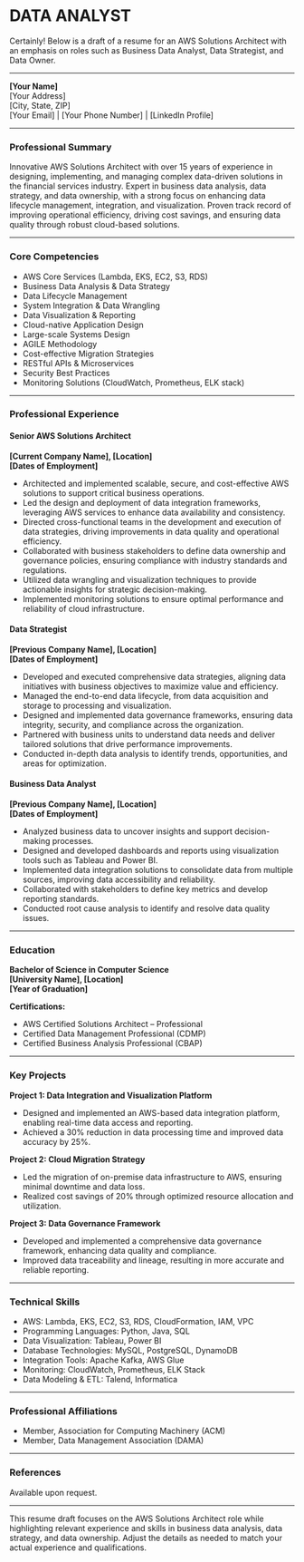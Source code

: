 # DATA ANALYST

Certainly! Below is a draft of a resume for an AWS Solutions Architect with an emphasis on roles such as Business Data Analyst, Data Strategist, and Data Owner.

---

**[Your Name]**  
[Your Address]  
[City, State, ZIP]  
[Your Email] | [Your Phone Number] | [LinkedIn Profile]

---

### Professional Summary

Innovative AWS Solutions Architect with over 15 years of experience in designing, implementing, and managing complex data-driven solutions in the financial services industry. Expert in business data analysis, data strategy, and data ownership, with a strong focus on enhancing data lifecycle management, integration, and visualization. Proven track record of improving operational efficiency, driving cost savings, and ensuring data quality through robust cloud-based solutions.

---

### Core Competencies

- AWS Core Services (Lambda, EKS, EC2, S3, RDS)
- Business Data Analysis & Data Strategy
- Data Lifecycle Management
- System Integration & Data Wrangling
- Data Visualization & Reporting
- Cloud-native Application Design
- Large-scale Systems Design
- AGILE Methodology
- Cost-effective Migration Strategies
- RESTful APIs & Microservices
- Security Best Practices
- Monitoring Solutions (CloudWatch, Prometheus, ELK stack)

---

### Professional Experience

#### **Senior AWS Solutions Architect**
**[Current Company Name], [Location]**  
**[Dates of Employment]**

- Architected and implemented scalable, secure, and cost-effective AWS solutions to support critical business operations.
- Led the design and deployment of data integration frameworks, leveraging AWS services to enhance data availability and consistency.
- Directed cross-functional teams in the development and execution of data strategies, driving improvements in data quality and operational efficiency.
- Collaborated with business stakeholders to define data ownership and governance policies, ensuring compliance with industry standards and regulations.
- Utilized data wrangling and visualization techniques to provide actionable insights for strategic decision-making.
- Implemented monitoring solutions to ensure optimal performance and reliability of cloud infrastructure.

#### **Data Strategist**
**[Previous Company Name], [Location]**  
**[Dates of Employment]**

- Developed and executed comprehensive data strategies, aligning data initiatives with business objectives to maximize value and efficiency.
- Managed the end-to-end data lifecycle, from data acquisition and storage to processing and visualization.
- Designed and implemented data governance frameworks, ensuring data integrity, security, and compliance across the organization.
- Partnered with business units to understand data needs and deliver tailored solutions that drive performance improvements.
- Conducted in-depth data analysis to identify trends, opportunities, and areas for optimization.

#### **Business Data Analyst**
**[Previous Company Name], [Location]**  
**[Dates of Employment]**

- Analyzed business data to uncover insights and support decision-making processes.
- Designed and developed dashboards and reports using visualization tools such as Tableau and Power BI.
- Implemented data integration solutions to consolidate data from multiple sources, improving data accessibility and reliability.
- Collaborated with stakeholders to define key metrics and develop reporting standards.
- Conducted root cause analysis to identify and resolve data quality issues.

---

### Education

**Bachelor of Science in Computer Science**  
**[University Name], [Location]**  
**[Year of Graduation]**

**Certifications:**

- AWS Certified Solutions Architect – Professional
- Certified Data Management Professional (CDMP)
- Certified Business Analysis Professional (CBAP)

---

### Key Projects

**Project 1: Data Integration and Visualization Platform**
- Designed and implemented an AWS-based data integration platform, enabling real-time data access and reporting.
- Achieved a 30% reduction in data processing time and improved data accuracy by 25%.

**Project 2: Cloud Migration Strategy**
- Led the migration of on-premise data infrastructure to AWS, ensuring minimal downtime and data loss.
- Realized cost savings of 20% through optimized resource allocation and utilization.

**Project 3: Data Governance Framework**
- Developed and implemented a comprehensive data governance framework, enhancing data quality and compliance.
- Improved data traceability and lineage, resulting in more accurate and reliable reporting.

---

### Technical Skills

- AWS: Lambda, EKS, EC2, S3, RDS, CloudFormation, IAM, VPC
- Programming Languages: Python, Java, SQL
- Data Visualization: Tableau, Power BI
- Database Technologies: MySQL, PostgreSQL, DynamoDB
- Integration Tools: Apache Kafka, AWS Glue
- Monitoring: CloudWatch, Prometheus, ELK Stack
- Data Modeling & ETL: Talend, Informatica

---

### Professional Affiliations

- Member, Association for Computing Machinery (ACM)
- Member, Data Management Association (DAMA)

---

### References

Available upon request.

---

This resume draft focuses on the AWS Solutions Architect role while highlighting relevant experience and skills in business data analysis, data strategy, and data ownership. Adjust the details as needed to match your actual experience and qualifications.
